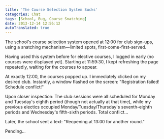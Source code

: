 ```yaml
---
title: 'The Course Selection System Sucks'
categories: Chat
tags: [School, Bug, Course Snatching]
date: 2013-12-14 12:56:12
autoTranslated: true
---
```



The school's course selection system opened at 12:00 for club sign-ups, using a snatching mechanism—limited spots, first-come-first-served.

Having used this system before for elective courses, I logged in early (no courses were displayed yet). Starting at 11:59:30, I kept refreshing the page repeatedly, waiting for the courses to appear.

At exactly 12:00, the courses popped up. I immediately clicked on my desired club. Instantly, a window flashed on the screen: "Registration failed! Schedule conflict!"

Upon closer inspection: The club sessions were all scheduled for Monday and Tuesday's eighth period (though not actually at that time), while my previous electics occupied Monday/Tuesday/Thursday's seventh-eighth periods and Wednesday's fifth-sixth periods. Total conflict...

Later, the school sent a text: "Reopening at 13:00 for another round."

Pending...
```
